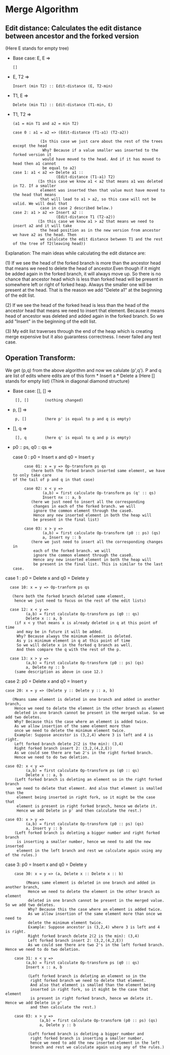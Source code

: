 # Merge Algorithm

## Edit distance: Calculates the edit distance between ancestor and the forked version 
(Here E stands for empty tree)

- Base case: E, E => 

      []

- E, T2 => 

      Insert (min T2) :: Edit-distance (E, T2-min)

- T1, E => 

      Delete (min T1) :: Edit-distance (T1-min, E) 

- T1, T2 => 

      (a1 = min T1 and a2 = min T2)
      
      case 0 : a1 = a2 => (Edit-distance (T1-a1) (T2-a2)) 
      
                  (In this case we just care about the rest of the trees except the head
                   Why? Because if a value smaller was inserted to the forked version it
                   would have moved to the head. And if it has moved to head then a1 cannot
                   be equal to a2)
      case 1: a1 < a2 => Delete a1 :: 
                         (Edit-distance (T1-a1) T2)       
                 (In this case we know a1 < a2 that means a1 was deleted in T2. If a smaller
                  element was inserted then that value must have moved to the head that means 
                  that will lead to a1 > a2, so this case will not be valid. We will deal that
                  case in case 2 described below.)
      case 2: a1 > a2 => Insert a2 ::
                         (Edit-distance T1 (T2-a2))       
                 (In this case we know a1 > a2 that means we need to insert a2 and it will take 
                  the head position as in the new version from ancestor we have a2 as the head. Then 
                  we calulcate the edit distance between T1 and the rest of the tree of T2(leaving head))
                  
Explanation: The main ideas while calculating the edit distance are:

(1) If we see the head of the forked branch is more than the ancestor head that means we need to delete the head of ancestor.Even though if it might be added again in the forked branch, it will always move up. So there is no chance that ancestor head which is less than forked head will be present in somewhere left or right of forked heap. Always the smaller one will be present at the head. That is the reason we add "Delete a1" at the beginning of the edit list.

(2) If we see the head of the forked head is less than the head of the ancestor head that means we need to insert that
    element. Because it means head of ancestor was deleted and added again in the forked branch. So we add "Insert" in the 
    beginning of the edit list.
    
(3) My edit list traverses through the end of the heap which is creating merge expensive but it also guarantess correctness. I never failed any test case.
                                                           
## Operation Transform: 

We get (p,q) from the above algorithm and now we calulate (p',q'). 
P and q are list of edits where edits are of this form
    * Insert a
    * Delete a
(Here [] stands for empty list)         (Think in diagonal diamond structure)

- Base case: [], [] => 

       [], []       (nothing changed)

- p, [] => 
       
       p, []        (here p' is equal to p and q is empty)

- [], q => 

       [], q        (here q' is equal to q and p is empty)

- p0 :: ps, q0 :: qs => 

  case 0 : p0 = Insert x and q0 = Insert y
       
           case 01: x = y => Op-transform ps qs         
              (here both the forked branch inserted same element, we have to only take care                                                 of the tail of p and q in that case)

           case 02: x < y => 
                   (a,b) = first calculate Op-transform ps (q' :: qs) 
                   Insert nx :: a, b
              (here we just need to insert all the corresponding 
               changes in each of the forked branch. we will 
               ignore the common element through the case0. 
               Hence any new inserted element in both the heap will
               be present in the final list)

           case 03: x > y => 
                   (a,b) = first calculate Op-transform (p0 :: ps) (qs) 
                   a, Insert ny :: b
              (here we just need to insert all the corresponding changes in 
               each of the forked branch. we will 
               ignore the common element through the case0. 
               Hence any new inserted element in both the heap will
               be present in the final list. This is similar to the last case. 
              
case 1 : p0 = Delete x and q0 = Delete y 

      case 10: x = y => Op-tranform ps qs 

       (here both the forked branch deleted same element, 
        hence we just need to focus on the rest of the edit lists)

      case 12: x < y => 
             (a,b) = first calculate Op-transform ps (q0 :: qs) 
             Delete x :: a, b
        (if x < y that means x is already deleted in q at this point of time 
         and may be in future it will be added. 
         Why? Because always the minimum element is deleted. 
         As y is minimum element in q at this point of time
         So we will delete x in the forked q branch as well. 
         And then compare the q with the rest of the p. 

      case 13: x > y => 
             (a,b) = first calculate Op-transform (p0 :: ps) (qs) 
             a, Delete ny :: b
        (same description as above in case 12.)
              
  case 2: p0 = Delete x and q0 = Insert y 
  
    case 20: x = y => (Delete y :: Delete y :: a, b)

       (Means same element is deleted in one branch and added in another branch, 
        Hence we need to delete the element in the other branch as element 
        deleted in one branch cannot be present in the merged value. So we add two deletes. 
        Why? Because this the case where an element is added twice. 
        As we allow insertion of the same element more than 
        once we need to delete the minimum element twice. 
        Example: Suppose ancestor is (3,2,4) where 3 is left and 4 is right. 
        Left forked branch delete 2(2 is the min): (3,4)
        Right forked branch insert 2: (3,2,(4,2,E))
        As we could see there are two 2's in the right forked branch. 
        Hence we need to do two deletion. 

    case 02: x < y => 
             (a,b) = first calculate Op-transform ps (q0 :: qs) 
             Delete x :: a, b
        (Left forked branch is deleting an element so in the right forked branch 
         we need to delete that element. And also that element is smalled than the 
         element being inserted in right fork, so it might be the case that
         element is present in right forked branch, hence we delete it.
         Hence we add Delete in p' and then calculate the rest.)

    case 03: x > y => 
             (a,b) = first calculate Op-transform (p0 :: ps) (qs) 
             a, Insert y :: b
        (Left forked branch is deleting a bigger number and right forked branch 
         is inserting a smaller number, hence we need to add the new inserted 
         element in the left branch and rest we calculate again using any of the rules.)
              
case 3: p0 = Insert x and q0 = Delete y

        case 30: x = y => (a, Delete x :: Delete x :: b)

             (Means same element is deleted in one branch and added in another branch, 
              Hence we need to delete the element in the other branch as element 
              deleted in one branch cannot be present in the merged value. So we add two deletes.
              Why? Because this the case where an element is added twice. 
              As we allow insertion of the same element more than once we need to 
              delete the minimum element twice. 
              Example: Suppose ancestor is (3,2,4) where 3 is left and 4 is right. 
              Right forked branch delete 2(2 is the min): (3,4)
              Left forked branch insert 2: (3,2,(4,2,E))
              As we could see there are two 2's in the left forked branch. Hence we need to do two deletion.

        case 31: x < y => 
             (a,b) = first calculate Op-transform ps (q0 :: qs) 
             Insert x :: a, b

              (Left forked branch is deleting an element so in the 
               right forked branch we need to delete that element. 
               And also that element is smalled than the element being 
               inserted in right fork, so it might be the case that element 
               is present in right forked branch, hence we delete it. Hence we add Delete in p' 
               and then calculate the rest.)

        case 03: x > y => 
                   (a,b) = first calculate Op-transform (p0 :: ps) (qs) 
                   a, Delete y :: b

              (Left forked branch is deleting a bigger number and 
               right forked branch is inserting a smaller number,
               hence we need to add the new inserted element in the left 
               branch and rest we calculate again using any of the rules.)
                      
      
